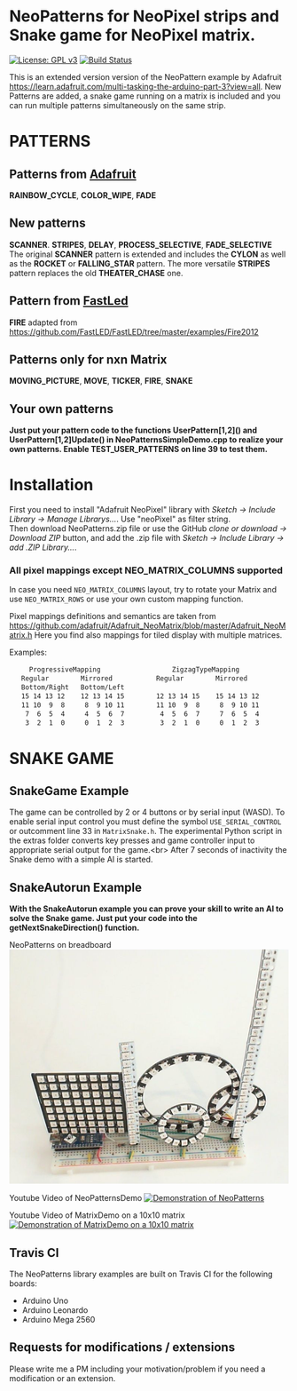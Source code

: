 # NeoPatterns for NeoPixel strips and Snake game for NeoPixel matrix.

[![License: GPL v3](https://img.shields.io/badge/License-GPLv3-blue.svg)](https://www.gnu.org/licenses/gpl-3.0)
[![Build Status](https://travis-ci.org/ArminJo/NeoPatterns.svg?branch=master)](https://travis-ci.org/ArminJo/NeoPatterns)

This is an extended version version of the NeoPattern example by Adafruit https://learn.adafruit.com/multi-tasking-the-arduino-part-3?view=all.
New Patterns are added, a snake game running on a matrix is included and you can run multiple patterns simultaneously on the same strip.

# PATTERNS
## Patterns from [Adafruit](https://www.adafruit.com/)
**RAINBOW_CYCLE**, **COLOR_WIPE**, **FADE**
## New patterns
**SCANNER**. **STRIPES**, **DELAY**, **PROCESS_SELECTIVE**, **FADE_SELECTIVE**<br/>
The original **SCANNER** pattern is extended and includes the **CYLON** as well as the **ROCKET** or **FALLING_STAR** pattern. The more versatile **STRIPES** pattern replaces the old **THEATER_CHASE** one.
## Pattern from [FastLed](https://github.com/FastLED/FastLED)
**FIRE** adapted from https://github.com/FastLED/FastLED/tree/master/examples/Fire2012
## Patterns only for nxn Matrix
**MOVING_PICTURE**, **MOVE**, **TICKER**, **FIRE**, **SNAKE**
## Your own patterns
**Just put your pattern code to the functions UserPattern\[1,2]() and UserPattern\[1,2]Update() in NeoPatternsSimpleDemo.cpp to realize your own patterns. Enable TEST_USER_PATTERNS on line 39 to test them.**

# Installation
First you need to install "Adafruit NeoPixel" library with *Sketch -> Include Library -> Manage Librarys...*. Use "neoPixel" as filter string.  
Then download NeoPatterns.zip file or use the GitHub *clone or download -> Download ZIP* button, and add the .zip file with *Sketch -> Include Library -> add .ZIP Library...*.  


### All pixel mappings except NEO_MATRIX_COLUMNS supported
In case you need `NEO_MATRIX_COLUMNS` layout, try to rotate your Matrix and use `NEO_MATRIX_ROWS` or use your own custom mapping function.

Pixel mappings definitions and semantics are taken from https://github.com/adafruit/Adafruit_NeoMatrix/blob/master/Adafruit_NeoMatrix.h
Here you find also mappings for tiled display with multiple matrices.

Examples:
```
     ProgressiveMapping                  ZigzagTypeMapping
   Regular        Mirrored           Regular        Mirrored
   Bottom/Right   Bottom/Left                                                             
   15 14 13 12    12 13 14 15        12 13 14 15    15 14 13 12    
   11 10  9  8     8  9 10 11        11 10  9  8     8  9 10 11    
    7  6  5  4     4  5  6  7         4  5  6  7     7  6  5  4    
    3  2  1  0     0  1  2  3         3  2  1  0     0  1  2  3   
```
# SNAKE GAME
## SnakeGame Example
The game can be controlled by 2 or 4 buttons or by serial input (WASD). To enable serial input control you must define the symbol `USE_SERIAL_CONTROL` or outcomment line 33 in `MatrixSnake.h`.
The experimental Python script in the extras folder converts key presses and game controller input to appropriate serial output for the game.<br\>
After 7 seconds of inactivity the Snake demo with a simple AI is started.
## SnakeAutorun Example
**With the SnakeAutorun example you can prove your skill to write an AI to solve the Snake game. Just put your code into the getNextSnakeDirection() function.**


NeoPatterns on breadboard
![NeoPatterns on breadboard](https://github.com/ArminJo/NeoPatterns/blob/master/extras/Breadboard_complete.jpg)

Youtube Video of NeoPatternsDemo
[![Demonstration of NeoPatterns](https://i.ytimg.com/vi/CsB7FkywCRQ/hqdefault.jpg)](https://www.youtube.com/watch?v=CsB7FkywCRQ)

Youtube Video of MatrixDemo on a 10x10 matrix 
[![Demonstration of MatrixDemo on a 10x10 matrix](https://i.ytimg.com/vi/URsq28l2PEQ/hqdefault.jpg)](https://www.youtube.com/watch?v=URsq28l2PEQ)

## Travis CI
The NeoPatterns library examples are built on Travis CI for the following boards:

- Arduino Uno
- Arduino Leonardo
- Arduino Mega 2560

## Requests for modifications / extensions
Please write me a PM including your motivation/problem if you need a modification or an extension.

